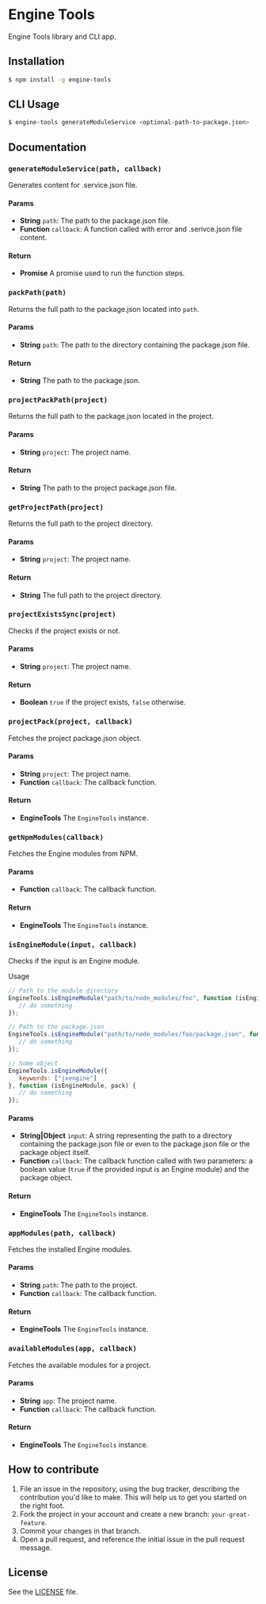 # Engine Tools
Engine Tools library and CLI app.

## Installation

```sh
$ npm install -g engine-tools
```

## CLI Usage
```sh
$ engine-tools generateModuleService <optional-path-to-package.json>
```

## Documentation
### `generateModuleService(path, callback)`
Generates content for .service.json file.

#### Params
- **String** `path`: The path to the package.json file.
- **Function** `callback`: A function called with error and .serivce.json file content.

#### Return
- **Promise** A promise used to run the function steps.

### `packPath(path)`
Returns the full path to the package.json located into `path`.

#### Params
- **String** `path`: The path to the directory containing the package.json file.

#### Return
- **String** The path to the package.json.

### `projectPackPath(project)`
Returns the full path to the package.json located in the project.

#### Params
- **String** `project`: The project name.

#### Return
- **String** The path to the project package.json file.

### `getProjectPath(project)`
Returns the full path to the project directory.

#### Params
- **String** `project`: The project name.

#### Return
- **String** The full path to the project directory.

### `projectExistsSync(project)`
Checks if the project exists or not.

#### Params
- **String** `project`: The project name.

#### Return
- **Boolean** `true` if the project exists, `false` otherwise.

### `projectPack(project, callback)`
Fetches the project package.json object.

#### Params
- **String** `project`: The project name.
- **Function** `callback`: The callback function.

#### Return
- **EngineTools** The `EngineTools` instance.

### `getNpmModules(callback)`
Fetches the Engine modules from NPM.

#### Params
- **Function** `callback`: The callback function.

#### Return
- **EngineTools** The `EngineTools` instance.

### `isEngineModule(input, callback)`
Checks if the input is an Engine module.

Usage

```js
// Path to the module directory
EngineTools.isEngineModule("path/to/node_modules/foo", function (isEngineModule, pack) {
   // do something
});

// Path to the package.json
EngineTools.isEngineModule("path/to/node_modules/foo/package.json", function (isEngineModule, pack) {
   // do something
});

// Some object
EngineTools.isEngineModule({
   keywords: ["jxengine"]
}, function (isEngineModule, pack) {
   // do something
});
```

#### Params
- **String|Object** `input`: A string representing the path to a directory containing the package.json file or even to the package.json file or the package object itself.
- **Function** `callback`: The callback function called with two parameters: a boolean value (`true` if the provided input is an Engine module) and the package object.

#### Return
- **EngineTools** The `EngineTools` instance.

### `appModules(path, callback)`
Fetches the installed Engine modules.

#### Params
- **String** `path`: The path to the project.
- **Function** `callback`: The callback function.

#### Return
- **EngineTools** The `EngineTools` instance.

### `availableModules(app, callback)`
Fetches the available modules for a project.

#### Params
- **String** `app`: The project name.
- **Function** `callback`: The callback function.

#### Return
- **EngineTools** The `EngineTools` instance.


## How to contribute
1. File an issue in the repository, using the bug tracker, describing the
   contribution you'd like to make. This will help us to get you started on the
   right foot.
2. Fork the project in your account and create a new branch:
   `your-great-feature`.
3. Commit your changes in that branch.
4. Open a pull request, and reference the initial issue in the pull request
   message.

## License
See the [LICENSE](./LICENSE) file.
